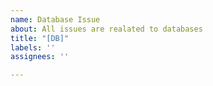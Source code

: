 ```yaml
---
name: Database Issue
about: All issues are realated to databases
title: "[DB]"
labels: ''
assignees: ''

---
```




